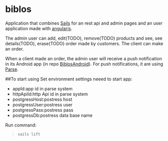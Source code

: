 # biblos

Application that combines [Sails](http://sailsjs.org) for an rest api and admin pages and an user application made with [angularjs](https://angularjs.org/).

The admin user can add, edit(TODO), remove(TODO) products and see, see details(TODO), erase(TODO) order made by customers.
The client can make an order.

When a client made an order, the admin user will receive a push notification in its Android app (in repo [BiblosAndroid]()).
For push notifications, it are using [Parse](https://www.parse.com/).

##To start using
Set environment settings neeed to start app:
  * appId:app id in parse system
  * httpApiId:http Api id in parse system
  * postgressHost:postress host
  * postgressUser:postress user
  * postgressPass:postress pass
  * postgressDb:postress data base name

Run command: 
>```sails lift```


